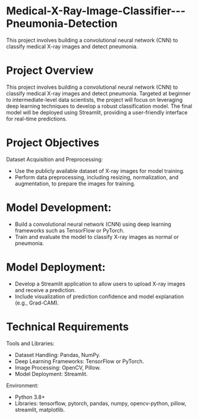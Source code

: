 # Medical-X-Ray-Image-Classifier---Pneumonia-Detection
This project involves building a convolutional neural network (CNN) to classify medical X-ray images and detect pneumonia.

# Project Overview
This project involves building a convolutional neural network (CNN) to classify medical X-ray images and detect pneumonia. Targeted at beginner to intermediate-level data scientists, the project will focus on leveraging deep learning techniques to develop a robust classification model. The final model will be deployed using Streamlit, providing a user-friendly interface for real-time predictions.

# Project Objectives
Dataset Acquisition and Preprocessing:
* Use the publicly available dataset of X-ray images for model training.
* Perform data preprocessing, including resizing, normalization, and augmentation, to prepare the images for training.
  
# Model Development:
* Build a convolutional neural network (CNN) using deep learning frameworks such as TensorFlow or PyTorch.
* Train and evaluate the model to classify X-ray images as normal or pneumonia.
  
# Model Deployment:
* Develop a Streamlit application to allow users to upload X-ray images and receive a prediction.
* Include visualization of prediction confidence and model explanation (e.g., Grad-CAM).
  
# Technical Requirements
Tools and Libraries:
* Dataset Handling: Pandas, NumPy.
* Deep Learning Frameworks: TensorFlow or PyTorch.
* Image Processing: OpenCV, Pillow.
* Model Deployment: Streamlit.
  
Environment:
* Python 3.8+
* Libraries:
tensorflow, pytorch, pandas, numpy, opencv-python, pillow, streamlit, matplotlib.
